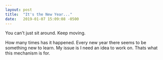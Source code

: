 ```yaml
---
layout: post
title:  "It's the New Year..."
date:   2019-01-07 15:09:08 -0500
---
```

You can't just sit around. 
Keep moving. 

How many times has it happened. Every new year there seems to be something new to learn. My issue is I need an idea to work on. Thats what this mechanism is for. 
